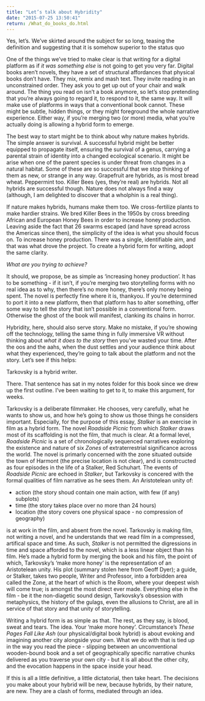 ```yaml
---
title: "Let’s talk about Hybridity"
date: "2015-07-25 13:50:41"
return: /What_do_books_do.html
---
```


Yes, let’s. We’ve skirted around the subject for so long, teasing the
definition and suggesting that it is somehow superior to the status quo

One of the things we’ve tried to make clear is that writing for a
digital platform as if *it was something else* is not going to get you
very far. Digital books aren’t novels, they have a set of structural
affordances that physical books don’t have. They mix, remix and mash
text. They invite reading in an unconstrained order. They ask you to get
up out of your chair and walk around. The thing you read on isn’t a book
anymore, so let’s stop pretending that you’re always going to regard it,
to respond to it, the same way. It will make use of platforms in ways
that a conventional book cannot. These might be subtle, hidden things,
or they might foreground the whole narrative experience. Either way, if
you’re merging two (or more) media, what you’re actually doing is
allowing a hybrid form to emerge.

The best way to start might be to think about why nature makes hybrids.
The simple answer is survival. A successful hybrid might be better
equipped to propagate itself, ensuring the survival of a genus, carrying
a parental strain of identity into a changed ecological scenario. It
might be arise when one of the parent species is under threat from
changes in a natural habitat. Some of these are so successful that we
stop thinking of them as new, or strange in any way. Grapefruit are
hybrids, as is most bread wheat. Peppermint too. Killer Bees (yes,
they’re real) are hybrids. Not all hybrids are successful though. Nature
does not always find a way (although, I am delighted to discover that a
wholphin is a real thing).

If nature makes hybrids, humans make them too. We cross-fertilize plants
to make hardier strains. We bred Killer Bees in the 1950s by cross
breeding African and European Honey Bees in order to increase honey
production. Leaving aside the fact that 26 swarms escaped (and have
spread across the Americas since then), the simplicity of the idea is
what you should focus on. To increase honey production. There was a
single, identifiable aim, and that was what drove the project. To create
a hybrid form for writing, adopt the same clarity.

*What are you trying to achieve?*

It should, we propose, be as simple as ‘increasing honey production’. It
has to be something - if it isn’t, if you’re merging two storytelling
forms with no real idea as to why, then there’s no more honey, there’s
only money being spent. The novel is perfectly fine where it is,
thankyou. If you’re determined to port it into a new platform, then that
platform has to alter something, offer some way to tell the story that
isn’t possible in a conventional form. Otherwise the ghost of the book
will manifest, clanking its chains in horror.

Hybridity, here, should also serve story. Make no mistake, if you’re
showing off the technology, telling the same thing in fully immersive VR
without thinking about *what it does to the story* then you’ve wasted
your time. After the oos and the aahs, when the dust settles and your
audience think about what they experienced, they’re going to talk about
the platform and not the story. Let’s see if this helps:

Tarkovsky is a hybrid writer.

There. That sentence has sat in my notes folder for this book since we
drew up the first outline. I’ve been waiting to get to it, to make this
argument, for weeks.

Tarkovsky is a deliberate filmmaker. He chooses, very carefully, what he
wants to show us, and how he’s going to show us those things he
considers important. Especially, for the purpose of this essay,
*Stalker* is an exercise in film as a hybrid form. The novel *Roadside
Picnic* from which *Stalker* draws most of its scaffolding is not the
film, that much is clear. At a formal level, *Roadside Picnic* is a set
of chronologically sequenced narratives exploring the existence and
nature of six *Zones* of extraterrestrial significance across the world.
The novel is primarly concerned with the zone situated outside the town
of Harmont (the precise location is not clear), and is constrcucted as
four episodes in the life of a Stalker, Red Schuhart. The events of
*Roadside Picnic* are echoed in *Stalker*, but Tarkovsky is concered
with the formal qualities of film narrative as he sees them. An
Aristotelean unity of:

-   action (the story shoud contain one main action, with few (if any)
    subplots)
-   time (the story takes place over no more than 24 hours)
-   location (the story covers one physical space - no compression
    of geography)

is at work in the film, and absent from the novel. Tarkovsky is making
film, not writing a novel, and he understands that we read film in a
compressed, artifical space and time. As such, *Stalker* is not
permitted the digressions in time and space afforded to the novel, which
is a less linear object than his film. He’s made a hybrid form by
merging the book and his film, the point of which, Tarkovsky’s ‘make
more honey’ is the representation of an Aristotelean unity. His plot
(summary stolen here from Geoff Dyer); a guide, or Stalker, takes two
people, Writer and Professor, into a forbidden area called the Zone, at
the heart of which is the Room, where your deepest wish will come true;
is amongst the most direct ever made. Everything else in the film - be
it the non-diagetic sound design, Tarkovsky’s obsession with
metaphysics, the history of the gulags, even the allusions to Christ,
are all in service of that story and that unity of storytelling.

Writing a hybrid form is as simple as that. The rest, as they say, is
blood, sweat and tears. The idea. Your ‘make more honey’. Circumstance’s
*These Pages Fall Like Ash* (our physical/digital book hybrid) is about
evoking and imagining another city alongside your own. What we do with
that is tied up in the way you read the piece - slipping between an
unconventional wooden-bound book and a set of geographically specific
narrative chunks delivered as you traverse your own city - but it is all
about the other city, and the evocation happens in the space inside your
head.

If this is all a little definitive, a little dictatorial, then take
heart. The decisions you make about your hybrid will be new, because
hybrids, by their nature, are new. They are a clash of forms, mediated
through an idea.
